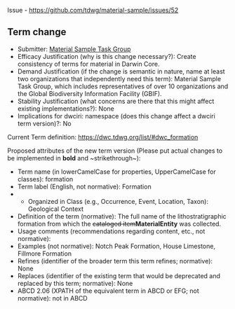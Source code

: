 Issue - https://github.com/tdwg/material-sample/issues/52

## Term change

* Submitter: [Material Sample Task Group](https://www.tdwg.org/community/osr/material-sample/)
* Efficacy Justification (why is this change necessary?): Create consistency of terms for material in Darwin Core.
* Demand Justification (if the change is semantic in nature, name at least two organizations that independently need this term): Material Sample Task Group, which includes representatives of over 10 organizations and the Global Biodiversity Information Facility (GBIF).
* Stability Justification (what concerns are there that this might affect existing implementations?): None
* Implications for dwciri: namespace (does this change affect a dwciri term version)?: No

Current Term definition: https://dwc.tdwg.org/list/#dwc_formation

Proposed attributes of the new term version (Please put actual changes to be implemented in **bold** and ~strikethrough~):

* Term name (in lowerCamelCase for properties, UpperCamelCase for classes): formation
* Term label (English, not normative): Formation
* * Organized in Class (e.g., Occurrence, Event, Location, Taxon): Geological Context
* Definition of the term (normative): The full name of the lithostratigraphic formation from which the ~~cataloged item~~**MaterialEntity** was collected.
* Usage comments (recommendations regarding content, etc., not normative): 
* Examples (not normative): Notch Peak Formation, House Limestone, Fillmore Formation
* Refines (identifier of the broader term this term refines; normative): None
* Replaces (identifier of the existing term that would be deprecated and replaced by this term; normative): None
* ABCD 2.06 (XPATH of the equivalent term in ABCD or EFG; not normative): not in ABCD
